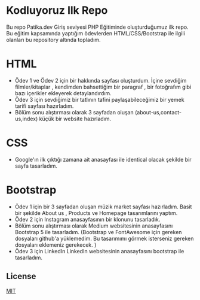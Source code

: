 # Kodluyoruz Ilk Repo

Bu repo Patika.dev Giriş seviyesi PHP Eğitiminde oluşturduğumuz ilk repo. Bu eğitim kapsamında yaptığım ödevlerden HTML/CSS/Bootstrap ile ilgili olanları bu repository altında topladım.


# HTML 
 - Ödev 1 ve Ödev 2 için bir hakkında sayfası oluşturdum. İçine sevdiğim filmler/kitaplar , kendimden bahsettiğim bir paragraf , bir fotoğrafım gibi bazı içerikler ekleyerek detaylandırdım. 
- Ödev 3 için sevdiğimiz bir tatlının tafini paylaşabileceğimiz bir yemek tarifi sayfası hazırladım.
- Bölüm sonu alıştırması olarak 3 sayfadan oluşan (about-us,contact-us,index) küçük bir website hazırladım.
# CSS 
- Google'ın ilk çıktığı zamana ait anasayfası ile identical olacak şekilde bir sayfa tasarladım.

# Bootstrap
- Ödev 1 için bir 3 sayfadan oluşan müzik market sayfası hazırladım. Basit bir şekilde About us , Products ve Homepage tasarımlarını yaptım.
- Ödev 2 için Instagram anasayfasının bir klonunu tasarladık.
- Bölüm sonu alıştırması olarak Medium websitesinin anasayfasını Bootstrap 5 ile tasarladım. (Bootstrap ve FontAwesome için gereken dosyaları github'a yüklemedim. Bu tasarımımı görmek isterseniz gereken dosyaları eklemeniz gerekecek. )
- Ödev 3 için LinkedIn LinkedIn websitesinin anasayfasını bootstrap ile tasarladım.

## License
[MIT](https://choosealicense.com/licenses/mit/)
